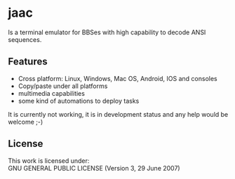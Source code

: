 # jaac
Is a terminal emulator for BBSes with high capability to decode ANSI sequences.<br>
## Features

* Cross platform: Linux, Windows, Mac OS, Android, IOS and consoles
* Copy/paste under all platforms
* multimedia capabilities
* some kind of automations to deploy tasks

It is currently not working, it is in development status and any help would be welcome ;-)

## License
This work is licensed under:<br>
GNU GENERAL PUBLIC LICENSE (Version 3, 29 June 2007)<br>
